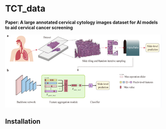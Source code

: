# TCT_data
<p align="left"><b>Paper: A large annotated cervical cytology images dataset for AI models to aid cervical cancer screening</b></p>
<p align="center"><img width="800" src="https://github.com/raycaohmu/AlphaPatho/blob/main/githubpics/githubframe.png?raw=true"></p>

## Installation

```bash

```
